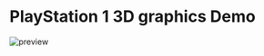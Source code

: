 # PlayStation 1 3D graphics Demo

![preview](https://user-images.githubusercontent.com/8449266/82376024-c6e95480-9a21-11ea-9827-915922b95ac5.gif)
